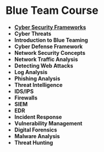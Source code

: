 # Blue Team Course

- **[Cyber Security Frameworks](https://github.com/Cyber-Security-Club-GIETU/CyberSecurity/blob/21a265eb90a0c6ba38a46b9db4c7e6fd3404bed9/Cybersecurity%20Frameworks.md)**
- **Cyber Threats**
- **Introduction to Blue Teaming**
- **Cyber Defense Framework**
- **Network Security Concepts**
- **Network Traffic Analysis**
- **Detecting Web Attacks**
- **Log Analysis**
- **Phishing Analysis**
- **Threat Intelligence**
- **IDS/IPS**
- **Firewalls**
- **SIEM**
- **EDR**
- **Incident Response**
- **Vulnerability Management** 
- **Digital Forensics**
- **Malware Analysis**
- **Threat Hunting**
